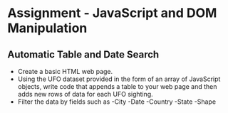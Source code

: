 # Assignment - JavaScript and DOM Manipulation

## Automatic Table and Date Search
- Create a basic HTML web page.
- Using the UFO dataset provided in the form of an array of JavaScript objects, write code that appends a table to your web page and then adds new rows of data for each UFO sighting.
- Filter the data by fields such as 
   -City -Date -Country -State -Shape

